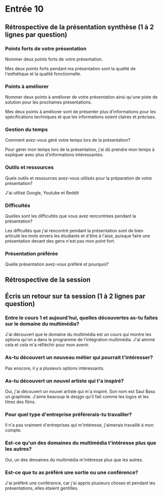 # Entrée 10
## Rétrospective de la présentation synthèse (1 à 2 lignes par question)

### Points forts de votre présentation 
Nommer deux points forts de votre présentation.

Mes deux points forts pendant ma présentation sont la qualité de l'esthétique et la qualité fonctionnelle.
### Points à améliorer
Nommer deux points à améliorer de votre présentation ainsi qu'une piste de solution pour les prochaines présentations. 

Mes deux points à améliorer sont de présenter plus d'informations pour les spécifications techniques et que les informations soient claires et précises.
### Gestion du temps
Comment avez-vous géré votre temps lors de la présentation?

Pour gérer mon temps lors de la présentation, j'ai dû prendre mon temps à expliquer avec plus d'informations intéressantes.
### Outils et ressources
Quels outils et ressources avez-vous utilisés pour la préparation de votre présentation?

J'ai utilisé Google, Youtube et Reddit 
### Difficultés
Quelles sont les difficultés que vous avez rencontrées pendant la présentation?

Les diffcultés que j'ai rencontré pendant la présentation sont de bien articulé les mots envers les étudiants et d'être à l'aise, puisque faire une présentation devant des gens n'est pas mon point fort. 
### Présentation préférée
Quelle présentation avez-vous préféré et pourquoi?

## Rétrospective de la session
## Écris un retour sur ta session (1 à 2 lignes par question)

### Entre le cours 1 et aujourd'hui, quelles découvertes as-tu faites sur le domaine du multimédia? 
J'ai découvert que le domaine du multimédia est un cours qui montre les options qu'on a dans le programme de l'intégration multimédia. J'ai aimmé cela et cela m'a réfléchir pour mon avenir.
### As-tu découvert un nouveau métier qui pourrait t'intéresser? 
Pas enocore, il y a plusieurs options intéressants.
### As-tu découvert un nouvel artiste qui t'a inspiré? 
Oui, j'ai découvert un nouvel artiste qui m'a inspiré. Son nom est Saul Bass un graphiste. J'aime beacoup le desjgn qu'il fait comme les logos et les titres des films.
### Pour quel type d'entreprise préférerais-tu travailler? 
Il n'a pas vraiment d'entreprises qui m'intéresse, j'aimerais travaillé à mon compte. 
### Est-ce qu'un des domaines du multimédia t'intéresse plus que les autres? 
Oui, un des dmoaines du multimédia m'intéresse plus que les autres. 
### Est-ce que tu as préféré une sortie ou une conférence?
J'ai préféré une conférence, car j'ai appris plusieurs choses et pendant les présentations, elles étaient gentilles.
